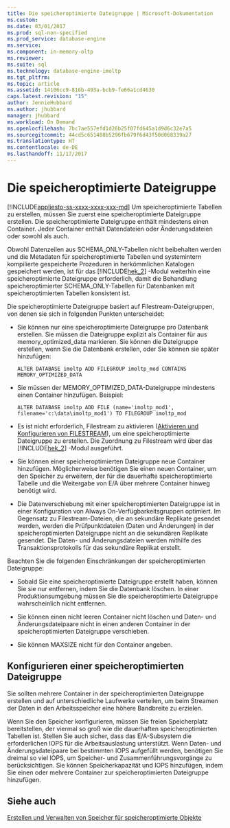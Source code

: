 ```yaml
---
title: Die speicheroptimierte Dateigruppe | Microsoft-Dokumentation
ms.custom: 
ms.date: 03/01/2017
ms.prod: sql-non-specified
ms.prod_service: database-engine
ms.service: 
ms.component: in-memory-oltp
ms.reviewer: 
ms.suite: sql
ms.technology: database-engine-imoltp
ms.tgt_pltfrm: 
ms.topic: article
ms.assetid: 14106cc9-816b-493a-bcb9-fe66a1cd4630
caps.latest.revision: "15"
author: JennieHubbard
ms.author: jhubbard
manager: jhubbard
ms.workload: On Demand
ms.openlocfilehash: 7bc7ae557efd1d26b25f07fd645a1d9d6c32e7a5
ms.sourcegitcommit: 44cd5c651488b5296fb679f6d43f50d068339a27
ms.translationtype: HT
ms.contentlocale: de-DE
ms.lasthandoff: 11/17/2017
---
```

# <a name="the-memory-optimized-filegroup"></a>Die speicheroptimierte Dateigruppe
[!INCLUDE[appliesto-ss-xxxx-xxxx-xxx-md](../../includes/appliesto-ss-xxxx-xxxx-xxx-md.md)] Um speicheroptimierte Tabellen zu erstellen, müssen Sie zuerst eine speicheroptimierte Dateigruppe erstellen. Die speicheroptimierte Dateigruppe enthält mindestens einen Container. Jeder Container enthält Datendateien oder Änderungsdateien oder sowohl als auch.  
  
 Obwohl Datenzeilen aus SCHEMA_ONLY-Tabellen nicht beibehalten werden und die Metadaten für speicheroptimierte Tabellen und systemintern kompilierte gespeicherte Prozeduren in herkömmlichen Katalogen gespeichert werden, ist für das [!INCLUDE[hek_2](../../includes/hek-2-md.md)] -Modul weiterhin eine speicheroptimierte Dateigruppe erforderlich, damit die Behandlung speicheroptimierter SCHEMA_ONLY-Tabellen für Datenbanken mit speicheroptimierten Tabellen konsistent ist.  
  
 Die speicheroptimierte Dateigruppe basiert auf Filestream-Dateigruppen, von denen sie sich in folgenden Punkten unterscheidet:  
  
-   Sie können nur eine speicheroptimierte Dateigruppe pro Datenbank erstellen. Sie müssen die Dateigruppe explizit als Container für aus memory_optimized_data markieren. Sie können die Dateigruppe erstellen, wenn Sie die Datenbank erstellen, oder Sie können sie später hinzufügen:  
  
    ```  
    ALTER DATABASE imoltp ADD FILEGROUP imoltp_mod CONTAINS MEMORY_OPTIMIZED_DATA  
    ```  
  
-   Sie müssen der MEMORY_OPTIMIZED_DATA-Dateigruppe mindestens einen Container hinzufügen. Beispiel:  
  
    ```  
    ALTER DATABASE imoltp ADD FILE (name='imoltp_mod1', filename='c:\data\imoltp_mod1') TO FILEGROUP imoltp_mod  
    ```  
  
-   Es ist nicht erforderlich, Filestream zu aktivieren ([Aktivieren und Konfigurieren von FILESTREAM](../../relational-databases/blob/enable-and-configure-filestream.md)), um eine speicheroptimierte Dateigruppe zu erstellen. Die Zuordnung zu Filestream wird über das [!INCLUDE[hek_2](../../includes/hek-2-md.md)] -Modul ausgeführt.  
  
-   Sie können einer speicheroptimierten Dateigruppe neue Container hinzufügen. Möglicherweise benötigen Sie einen neuen Container, um den Speicher zu erweitern, der für die dauerhafte speicheroptimierte Tabelle und die Weitergabe von E/A über mehrere Container hinweg benötigt wird.  
  
-   Die Datenverschiebung mit einer speicheroptimierten Dateigruppe ist in einer Konfiguration von Always On-Verfügbarkeitsgruppen optimiert. Im Gegensatz zu Filestream-Dateien, die an sekundäre Replikate gesendet werden, werden die Prüfpunktdateien (Daten und Änderungen) in der speicheroptimierten Dateigruppe nicht an die sekundären Replikate gesendet. Die Daten- und Änderungsdateien werden mithilfe des Transaktionsprotokolls für das sekundäre Replikat erstellt.  
  
 Beachten Sie die folgenden Einschränkungen der speicheroptimierten Dateigruppe:  
  
-   Sobald Sie eine speicheroptimierte Dateigruppe erstellt haben, können Sie sie nur entfernen, indem Sie die Datenbank löschen. In einer Produktionsumgebung müssen Sie die speicheroptimierte Dateigruppe wahrscheinlich nicht entfernen.  
  
-   Sie können einen nicht leeren Container nicht löschen und Daten- und Änderungsdateipaare nicht in einen anderen Container in der speicheroptimierten Dateigruppe verschieben.  
  
-   Sie können MAXSIZE nicht für den Container angeben.  
  
## <a name="configuring-a-memory-optimized-filegroup"></a>Konfigurieren einer speicheroptimierten Dateigruppe  
 Sie sollten mehrere Container in der speicheroptimierten Dateigruppe erstellen und auf unterschiedliche Laufwerke verteilen, um beim Streamen der Daten in den Arbeitsspeicher eine höhere Bandbreite zu erzielen.  
  
 Wenn Sie den Speicher konfigurieren, müssen Sie freien Speicherplatz bereitstellen, der viermal so groß wie die dauerhaften speicheroptimierten Tabellen ist. Stellen Sie auch sicher, dass das E/A-Subsystem die erforderlichen IOPS für die Arbeitsauslastung unterstützt. Wenn Daten- und Änderungsdateipaare bei bestimmten IOPS aufgefüllt werden, benötigen Sie dreimal so viel IOPS, um Speicher- und Zusammenführungsvorgänge zu berücksichtigen. Sie können Speicherkapazität und IOPS hinzufügen, indem Sie einen oder mehrere Container zur speicheroptimierten Dateigruppe hinzufügen.  
  
## <a name="see-also"></a>Siehe auch  
 [Erstellen und Verwalten von Speicher für speicheroptimierte Objekte](../../relational-databases/in-memory-oltp/creating-and-managing-storage-for-memory-optimized-objects.md)  
  
  
